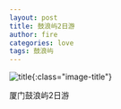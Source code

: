 ```yaml
---
layout: post
title: 鼓浪屿2日游
author: fire
categories: love 
tags: 鼓浪屿
---
```


![title](http://image.sideproject.cn/title/title_010.jpg){:class="image-title"}

厦门鼓浪屿2日游

